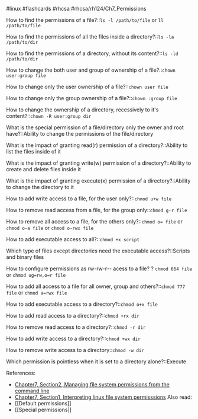  #linux #flashcards #rhcsa #rhcsa/rh124/Ch7_Permissions

How to find the permissions of a file?::`ls -l /path/to/file` or `ll /path/to/file`
<!--SR:!2023-09-30,57,311-->

How to find the permissions of all the files inside a directory?::`ls -la /path/to/dir`
<!--SR:!2023-09-24,51,311-->

How to find the permissions of a directory, without its content?::`ls -ld /path/to/dir`
<!--SR:!2023-09-26,53,311-->

How to change the both user and group of ownership of a file?::`chown user:group file`
<!--SR:!2023-12-16,119,325-->

How to change only the user ownership of a file?::`chown user file`
<!--SR:!2023-12-20,123,325-->

How to change only the group ownership of a file?::`chown :group file`
<!--SR:!2023-12-09,112,310-->

How to change the ownership of a directory, recessively to it's content?::`chown -R user:group dir`
<!--SR:!2023-12-17,120,321-->

What is the special permission of a file/directory only the owner and root have?::Ability to change the permissions of the file/directory 
<!--SR:!2023-12-14,117,321-->

What is the impact of granting read(r) permission of a directory?::Ability to list the files inside of it
<!--SR:!2023-12-15,118,325-->

What is the impact of granting write(w) permission of a directory?::Ability to create and delete files inside it
<!--SR:!2023-12-10,113,310-->

What is the impact of granting execute(x) permission of a directory?::Ability to change the directory to it
<!--SR:!2023-12-08,111,310-->

How to add write access to a file, for the user only?::`chmod u+w file`
<!--SR:!2023-12-18,121,321-->

How to remove read access from a file, for the group only::`chmod g-r file`
<!--SR:!2023-12-06,109,310-->

How to remove all access to a file, for the others only?::`chmod o= file` or `chmod o-a file` or `chmod o-rwx file`
<!--SR:!2023-11-06,79,310-->

How to add executable access to all?::`chmod +x script`
<!--SR:!2023-12-10,113,310-->

Which type of files except directories need the executable access?::Scripts and binary files
<!--SR:!2023-12-07,110,301-->

How to configure permissions as rw-rw-r-- acess to a file?
?
`chmod 664 file` or
`chmod ug=rw,o=r file`
<!--SR:!2023-12-04,107,305-->

How to add all access to a file for all owner, group and others?::`chmod 777 file` or `chmod a=rwx file` 
<!--SR:!2023-12-05,108,301-->

How to add executable access to a directory?::`chmod o+x file`
<!--SR:!2023-12-19,122,325-->

How to add read access to a directory?::`chmod +rx dir` 
<!--SR:!2023-12-08,111,310-->

How to remove read access to a directory?::`chmod -r dir`
<!--SR:!2023-12-13,116,310-->

How to add write access to a directory?::`chmod +wx dir`
<!--SR:!2023-10-06,48,265-->

How to remove write access to a directory::`chmod -w dir`
<!--SR:!2023-11-04,77,290-->

Which permission is pointless when it is set to a directory alone?::Execute
<!--SR:!2023-12-03,106,290-->

References:
- [Chapter7, Section2, Managing file system permissions from the command line](rh124-rhel8-official-student-workbook.pdf#pageno=236)
- [Chapter7, Section1, Interpreting linux file system permisssions](rh124-rhel8-official-student-workbook.pdf#pageno=236)
Also read:
- [[Default permissions]]
- [[Special permissions]]
